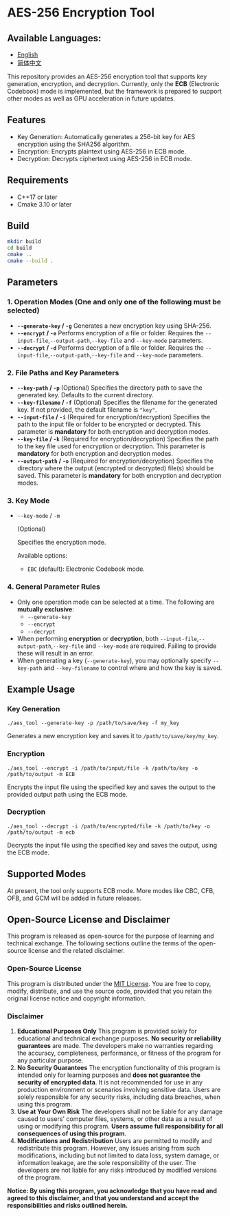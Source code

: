 # AES-256 Encryption Tool

## Available Languages:
- [English](./README.md)
- [简体中文](./README/README.zh-CH.md)

This repository provides an AES-256 encryption tool that supports key generation, encryption, and decryption. Currently, only the **ECB** (Electronic Codebook) mode is implemented, but the framework is prepared to support other modes as well as GPU acceleration in future updates.

## Features
- Key Generation: Automatically generates a 256-bit key for AES encryption using the SHA256 algorithm.
- Encryption: Encrypts plaintext using AES-256 in ECB mode.
- Decryption: Decrypts ciphertext using AES-256 in ECB mode.
## Requirements
- C++17 or later
- Cmake 3.10 or later
## Build
~~~bash
mkdir build
cd build
cmake ..
cmake --build .
~~~
## Parameters

### 1. Operation Modes (One and only one of the following must be selected)

- **`--generate-key` / `-g`**
  Generates a new encryption key using SHA-256.
- **`--encrypt` / `-e`**
  Performs encryption of a file or folder. Requires the `--input-file`,`--output-path`,`--key-file` and `--key-mode` parameters.
- **`--decrypt` / `-d`**
  Performs decryption of a file or folder. Requires the `--input-file`,`--output-path`,`--key-file` and `--key-mode` parameters.

### 2. File Paths and Key Parameters

- **`--key-path` / `-p`** (Optional)
  Specifies the directory path to save the generated key. Defaults to the current directory.
- **`--key-filename` / `-f`** (Optional)
  Specifies the filename for the generated key. If not provided, the default filename is `"key"`.
- **`--input-file` / `-i`** (Required for encryption/decryption)
  Specifies the path to the input file or folder to be encrypted or decrypted.
  This parameter is **mandatory** for both encryption and decryption modes.
- **`--key-file` / `-k`** (Required for encryption/decryption)
  Specifies the path to the key file used for encryption or decryption.
  This parameter is **mandatory** for both encryption and decryption modes.
- **`--output-path` / `-o`** (Required for encryption/decryption)
  Specifies the directory where the output (encrypted or decrypted) file(s) should be saved.
  This parameter is **mandatory** for both encryption and decryption modes.

### 3. Key Mode

- `--key-mode` / `-m`

   (Optional)

  Specifies the encryption mode.

  Available options:

  - `EBC` (default): Electronic Codebook mode.

### 4. General Parameter Rules

- Only one operation mode can be selected at a time.
  The following are **mutually exclusive**:
  - `--generate-key`
  - `--encrypt`
  - `--decrypt`
- When performing **encryption** or **decryption**, both `--input-file`,`--output-path`,`--key-file` and `--key-mode` are required.
  Failing to provide these will result in an error.
- When generating a key (`--generate-key`), you may optionally specify `--key-path` and `--key-filename` to control where and how the key is saved.

## Example Usage

### Key Generation

```
./aes_tool --generate-key -p /path/to/save/key -f my_key
```

Generates a new encryption key and saves it to `/path/to/save/key/my_key`.

### Encryption

```
./aes_tool --encrypt -i /path/to/input/file -k /path/to/key -o /path/to/output -m ECB
```

Encrypts the input file using the specified key and saves the output to the provided output path using the ECB mode.

### Decryption

```
./aes_tool --decrypt -i /path/to/encrypted/file -k /path/to/key -o /path/to/output -m ecb
```

Decrypts the input file using the specified key and saves the output, using the ECB mode.


## Supported Modes
At present, the tool only supports ECB mode. More modes like CBC, CFB, OFB, and GCM will be added in future releases.



## Open-Source License and Disclaimer

This program is released as open-source for the purpose of learning and technical exchange. The following sections outline the terms of the open-source license and the related disclaimer.

### Open-Source License

This program is distributed under the [MIT License](https://opensource.org/licenses/MIT). You are free to copy, modify, distribute, and use the source code, provided that you retain the original license notice and copyright information.

### Disclaimer

1. **Educational Purposes Only**
   This program is provided solely for educational and technical exchange purposes. **No security or reliability guarantees** are made. The developers make no warranties regarding the accuracy, completeness, performance, or fitness of the program for any particular purpose.
2. **No Security Guarantees**
   The encryption functionality of this program is intended only for learning purposes and **does not guarantee the security of encrypted data**. It is not recommended for use in any production environment or scenarios involving sensitive data. Users are solely responsible for any security risks, including data breaches, when using this program.
3. **Use at Your Own Risk**
   The developers shall not be liable for any damage caused to users' computer files, systems, or other data as a result of using or modifying this program. **Users assume full responsibility for all consequences of using this program**.
4. **Modifications and Redistribution**
   Users are permitted to modify and redistribute this program. However, any issues arising from such modifications, including but not limited to data loss, system damage, or information leakage, are the sole responsibility of the user. The developers are not liable for any risks introduced by modified versions of the program.



**Notice: By using this program, you acknowledge that you have read and agreed to this disclaimer, and that you understand and accept the responsibilities and risks outlined herein.**
